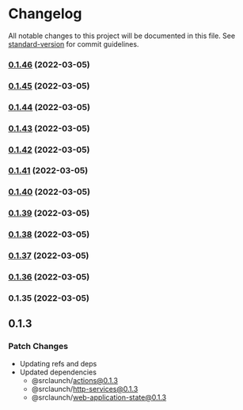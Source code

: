 # Changelog

All notable changes to this project will be documented in this file. See [standard-version](https://github.com/conventional-changelog/standard-version) for commit guidelines.

### [0.1.46](https://github.com/srclaunch/ui/compare/v0.1.45...v0.1.46) (2022-03-05)

### [0.1.45](https://github.com/srclaunch/ui/compare/v0.1.44...v0.1.45) (2022-03-05)

### [0.1.44](https://github.com/srclaunch/ui/compare/v0.1.43...v0.1.44) (2022-03-05)

### [0.1.43](https://github.com/srclaunch/ui/compare/v0.1.42...v0.1.43) (2022-03-05)

### [0.1.42](https://github.com/srclaunch/ui/compare/v0.1.41...v0.1.42) (2022-03-05)

### [0.1.41](https://github.com/srclaunch/ui/compare/v0.1.40...v0.1.41) (2022-03-05)

### [0.1.40](https://github.com/srclaunch/ui/compare/v0.1.39...v0.1.40) (2022-03-05)

### [0.1.39](https://github.com/srclaunch/ui/compare/v0.1.38...v0.1.39) (2022-03-05)

### [0.1.38](https://github.com/srclaunch/ui/compare/v0.1.37...v0.1.38) (2022-03-05)

### [0.1.37](https://github.com/srclaunch/ui/compare/v0.1.36...v0.1.37) (2022-03-05)

### [0.1.36](https://github.com/srclaunch/ui/compare/v0.1.35...v0.1.36) (2022-03-05)

### 0.1.35 (2022-03-05)

## 0.1.3

### Patch Changes

- Updating refs and deps
- Updated dependencies
  - @srclaunch/actions@0.1.3
  - @srclaunch/http-services@0.1.3
  - @srclaunch/web-application-state@0.1.3
